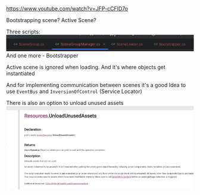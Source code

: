 https://www.youtube.com/watch?v=JFP-cCFID7o

Bootstrapping scene?
Active Scene?

Three scripts:
![](pic1.jpeg)
And one more - Bootstrapper

Active scene is ignored when loading. And it's where objects get instantiated


And for implementing communication between scenes it's a good Idea to use `EventBus` and `InversionOfControl` (Service Locator)


There is also an option to unload unused assets
![](pic2.jpeg)


